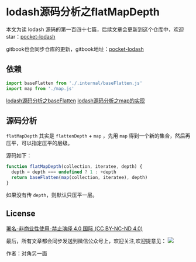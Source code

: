 # lodash源码分析之flatMapDepth

本文为读 lodash 源码的第一百四十七篇，后续文章会更新到这个仓库中，欢迎 star：[pocket-lodash](https://github.com/yeyuqiudeng/pocket-lodash)

gitbook也会同步仓库的更新，gitbook地址：[pocket-lodash](https://www.gitbook.com/book/yeyuqiudeng/pocket-lodash/details)

## 依赖

```javascript
import baseFlatten from './.internal/baseFlatten.js'
import map from './map.js'
```
[lodash源码分析之baseFlatten](internal/baseFlatten.md)
[lodash源码分析之map的实现](./map.md)

## 源码分析

`flatMapDepth` 其实是 `flattenDepth` + `map` ，先用 `map` 得到一个新的集合，然后再压平，可以指定压平的层级。

源码如下：

```javascript
function flatMapDepth(collection, iteratee, depth) {
  depth = depth === undefined ? 1 : +depth
  return baseFlatten(map(collection, iteratee), depth)
}
```

如果没有传 `depth`，则默认只压平一层。

## License

[署名-非商业性使用-禁止演绎 4.0 国际 (CC BY-NC-ND 4.0)](http://creativecommons.org/licenses/by-nc-nd/4.0/)

最后，所有文章都会同步发送到微信公众号上，欢迎关注,欢迎提意见：  ![](https://raw.githubusercontent.com/yeyuqiudeng/resource/master/images/qrcode_front-end-article.jpg) 

作者：对角另一面 